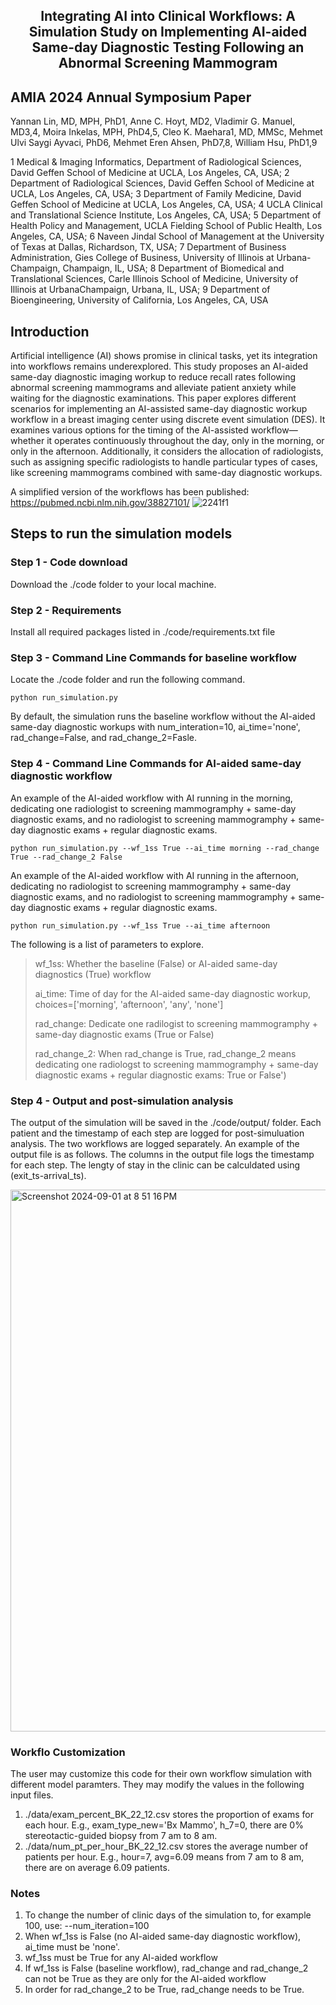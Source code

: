 <h2 align="center">Integrating AI into Clinical Workflows: A Simulation Study on Implementing AI-aided Same-day Diagnostic Testing Following an Abnormal Screening Mammogram

## AMIA 2024 Annual Symposium Paper
  
Yannan Lin, MD, MPH, PhD1, Anne C. Hoyt, MD2, Vladimir G. Manuel, MD3,4, Moira Inkelas, MPH, PhD4,5, Cleo K. Maehara1, MD, MMSc, Mehmet Ulvi Saygi Ayvaci, PhD6, Mehmet Eren Ahsen, PhD7,8, William Hsu, PhD1,9

1 Medical & Imaging Informatics, Department of Radiological Sciences, David Geffen School of Medicine at UCLA, Los Angeles, CA, USA; 
2 Department of Radiological Sciences, David Geffen School of Medicine at UCLA, Los Angeles, CA, USA; 
3 Department of Family Medicine, David Geffen School of Medicine at UCLA, Los Angeles, CA, USA; 
4 UCLA Clinical and Translational Science Institute, Los Angeles, CA, USA; 
5 Department of Health Policy and Management, UCLA Fielding School of Public Health, Los Angeles, CA, USA;
6 Naveen Jindal School of Management at the University of Texas at Dallas, Richardson, TX, USA; 
7 Department of Business Administration, Gies College of Business, University of Illinois at Urbana-Champaign, Champaign, IL, USA; 
8 Department of Biomedical and Translational Sciences, Carle Illinois School of Medicine, University of Illinois at UrbanaChampaign, Urbana, IL, USA;
9 Department of Bioengineering, University of California, Los Angeles, CA, USA

## Introduction
Artificial intelligence (AI) shows promise in clinical tasks, yet its integration into workflows remains underexplored. This study proposes an AI-aided same-day diagnostic imaging workup to reduce recall rates following abnormal screening mammograms and alleviate patient anxiety while waiting for the diagnostic examinations. This paper explores different scenarios for implementing an AI-assisted same-day diagnostic workup workflow in a breast imaging center using discrete event simulation (DES). It examines various options for the timing of the AI-assisted workflow—whether it operates continuously throughout the day, only in the morning, or only in the afternoon. Additionally, it considers the allocation of radiologists, such as assigning specific radiologists to handle particular types of cases, like screening mammograms combined with same-day diagnostic workups. 

A simplified version of the workflows has been published: https://pubmed.ncbi.nlm.nih.gov/38827101/ 
![2241f1](https://github.com/user-attachments/assets/41eb5223-42db-49a8-a6c0-f44ee47369d7)

## Steps to run the simulation models

### Step 1 - Code download
Download the ./code folder to your local machine.

### Step 2 - Requirements
Install all required packages listed in ./code/requirements.txt file

### Step 3 - Command Line Commands for baseline workflow
Locate the ./code folder and run the following command.

`python run_simulation.py`

By default, the simulation runs the baseline workflow without the AI-aided same-day diagnostic workups with num_interation=10, ai_time='none', rad_change=False, and rad_change_2=Fasle.

### Step 4 - Command Line Commands for AI-aided same-day diagnostic workflow

An example of the AI-aided workflow with AI running in the morning, dedicating one radiologist to screening mammogramphy + same-day diagnostic exams, and no radiologist to screening mammogramphy + same-day diagnostic exams + regular diagnostic exams. 

`python run_simulation.py --wf_1ss True --ai_time morning --rad_change True --rad_change_2 False`

An example of the AI-aided workflow with AI running in the afternoon, dedicating no radiologist to screening mammogramphy + same-day diagnostic exams, and no radiologist to screening mammogramphy + same-day diagnostic exams + regular diagnostic exams. 

`python run_simulation.py --wf_1ss True --ai_time afternoon`

The following is a list of parameters to explore.

> wf_1ss: Whether the baseline (False) or AI-aided same-day diagnostics (True) workflow
> 
> ai_time: Time of day for the AI-aided same-day diagnostic workup, choices=['morning', 'afternoon', 'any', 'none']
> 
> rad_change: Dedicate one radilogist to screening mammogramphy + same-day diagnostic exams (True or False)
> 
> rad_change_2: When rad_change is True, rad_change_2 means dedicating one radiologst to screening mammogramphy + same-day diagnostic exams + regular diagnostic exams: True or False')

### Step 4 - Output and post-simulation analysis

The output of the simulation will be saved in the ./code/output/ folder. Each patient and the timestamp of each step are logged for post-simuluation analysis. The two workflows are logged separately. An example of the output file is as follows. The columns in the output file logs the timestamp for each step. The lengty of stay in the clinic can be calculdated using (exit_ts-arrival_ts).

<img width="867" alt="Screenshot 2024-09-01 at 8 51 16 PM" src="https://github.com/user-attachments/assets/d14d5ffd-d730-4466-b43b-44241d096a3c">

### Workflo Customization

The user may customize this code for their own workflow simulation with different model paramters. They may modify the values in the following input files.
1. ./data/exam_percent_BK_22_12.csv stores the proportion of exams for each hour. E.g., exam_type_new='Bx Mammo', h_7=0, there are 0% stereotactic-guided biopsy from 7 am to 8 am.
2. ./data/num_pt_per_hour_BK_22_12.csv stores the average number of patients per hour. E.g., hour=7, avg=6.09 means from 7 am to 8 am, there are on average 6.09 patients. 

### Notes
1. To change the number of clinic days of the simulation to, for example 100, use: --num_iteration=100
2. When wf_1ss is False (no AI-aided same-day diagnostic workflow), ai_time must be 'none'.
3. wf_1ss must be True for any AI-aided workflow
4. If wf_1ss is False (baseline workflow), rad_change and rad_change_2 can not be True as they are only for the AI-aided workflow
5. In order for rad_change_2 to be True, rad_change needs to be True.






